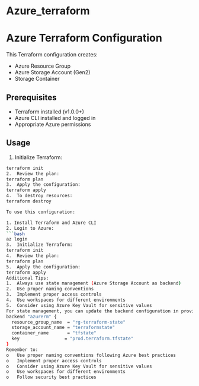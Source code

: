 # Azure_terraform

# Azure Terraform Configuration

This Terraform configuration creates:
- Azure Resource Group
- Azure Storage Account (Gen2)
- Storage Container

## Prerequisites
- Terraform installed (v1.0.0+)
- Azure CLI installed and logged in
- Appropriate Azure permissions

## Usage

1. Initialize Terraform:
```bash
terraform init
2.	Review the plan:
terraform plan
3.	Apply the configuration:
terraform apply
4.	To destroy resources:
terraform destroy

To use this configuration:

1. Install Terraform and Azure CLI
2. Login to Azure:
```bash
az login
3.	Initialize Terraform:
terraform init
4.	Review the plan:
terraform plan
5.	Apply the configuration:
terraform apply
Additional Tips:
1.	Always use state management (Azure Storage Account as backend)
2.	Use proper naming conventions
3.	Implement proper access controls
4.	Use workspaces for different environments
5.	Consider using Azure Key Vault for sensitive values
For state management, you can update the backend configuration in providers.tf:
backend "azurerm" {
  resource_group_name  = "rg-terraform-state"
  storage_account_name = "terraformstate"
  container_name       = "tfstate"
  key                 = "prod.terraform.tfstate"
}
Remember to:
o	Use proper naming conventions following Azure best practices
o	Implement proper access controls
o	Consider using Azure Key Vault for sensitive values
o	Use workspaces for different environments
o	Follow security best practices

